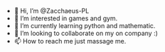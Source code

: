 - 👋 Hi, I’m @Zacchaeus-PL
- 👀 I’m interested in games and gym.
- 🌱 I’m currently learning python and mathematic.
- 💞️ I’m looking to collaborate on my on company :)
- 📫 How to reach me just massage me.
